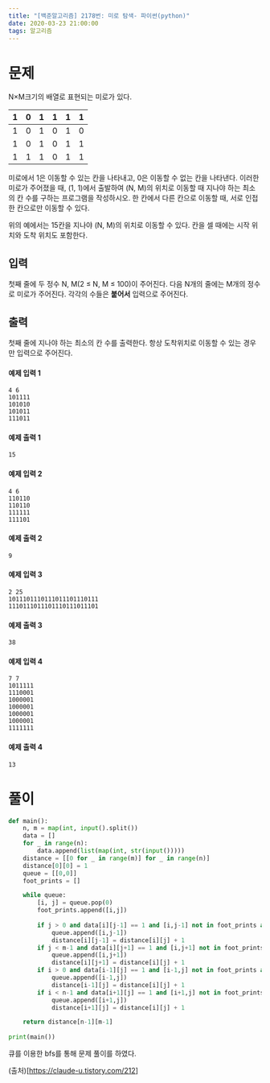 ```yaml
---
title: "[백준알고리즘] 2178번: 미로 탐색- 파이썬(python)"
date: 2020-03-23 21:00:00
tags: 알고리즘
---
```


# 문제

N×M크기의 배열로 표현되는 미로가 있다.

| 1    | 0    | 1    | 1    | 1    | 1    |
| ---- | ---- | ---- | ---- | ---- | ---- |
| 1    | 0    | 1    | 0    | 1    | 0    |
| 1    | 0    | 1    | 0    | 1    | 1    |
| 1    | 1    | 1    | 0    | 1    | 1    |

미로에서 1은 이동할 수 있는 칸을 나타내고, 0은 이동할 수 없는 칸을 나타낸다. 이러한 미로가 주어졌을 때, (1, 1)에서 출발하여 (N, M)의 위치로 이동할 때 지나야 하는 최소의 칸 수를 구하는 프로그램을 작성하시오. 한 칸에서 다른 칸으로 이동할 때, 서로 인접한 칸으로만 이동할 수 있다.

위의 예에서는 15칸을 지나야 (N, M)의 위치로 이동할 수 있다. 칸을 셀 때에는 시작 위치와 도착 위치도 포함한다.

## 입력

첫째 줄에 두 정수 N, M(2 ≤ N, M ≤ 100)이 주어진다. 다음 N개의 줄에는 M개의 정수로 미로가 주어진다. 각각의 수들은 **붙어서** 입력으로 주어진다.

## 출력

첫째 줄에 지나야 하는 최소의 칸 수를 출력한다. 항상 도착위치로 이동할 수 있는 경우만 입력으로 주어진다.

#### 예제 입력 1

```
4 6
101111
101010
101011
111011
```

#### 예제 출력 1

```
15
```

#### 예제 입력 2

```
4 6
110110
110110
111111
111101
```

#### 예제 출력 2

```
9
```

#### 예제 입력 3

```
2 25
1011101110111011101110111
1110111011101110111011101
```

#### 예제 출력 3

```
38
```

#### 예제 입력 4

```
7 7
1011111
1110001
1000001
1000001
1000001
1000001
1111111
```

#### 예제 출력 4

```
13
```



# 풀이

```python
def main():
    n, m = map(int, input().split())
    data = []
    for _ in range(n):
        data.append(list(map(int, str(input()))))
    distance = [[0 for _ in range(m)] for _ in range(n)]
    distance[0][0] = 1
    queue = [[0,0]]
    foot_prints = []

    while queue:
        [i, j] = queue.pop(0)
        foot_prints.append([i,j])
    
        if j > 0 and data[i][j-1] == 1 and [i,j-1] not in foot_prints and [i,j-1] not in queue:
            queue.append([i,j-1])
            distance[i][j-1] = distance[i][j] + 1
        if j < m-1 and data[i][j+1] == 1 and [i,j+1] not in foot_prints and [i,j+1] not in queue:
            queue.append([i,j+1])
            distance[i][j+1] = distance[i][j] + 1
        if i > 0 and data[i-1][j] == 1 and [i-1,j] not in foot_prints and [i-1,j] not in queue:
            queue.append([i-1,j])
            distance[i-1][j] = distance[i][j] + 1
        if i < n-1 and data[i+1][j] == 1 and [i+1,j] not in foot_prints and [i+1,j] not in queue:
            queue.append([i+1,j])    
            distance[i+1][j] = distance[i][j] + 1

    return distance[n-1][m-1]
    
print(main())
```



큐를 이용한 bfs를 통해 문제 풀이를 하였다.



(출처)[https://claude-u.tistory.com/212]